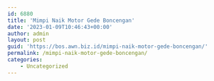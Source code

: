 ```yaml
---
id: 6880
title: 'Mimpi Naik Motor Gede Boncengan'
date: '2023-01-09T10:46:43+00:00'
author: admin
layout: post
guid: 'https://bos.awn.biz.id/mimpi-naik-motor-gede-boncengan/'
permalink: /mimpi-naik-motor-gede-boncengan/
categories:
    - Uncategorized
---
```


